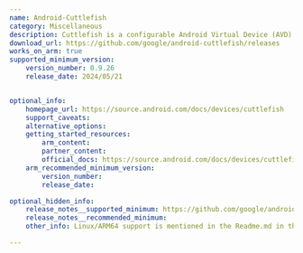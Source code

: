 ```yaml
---
name: Android-Cuttlefish
category: Miscellaneous
description: Cuttlefish is a configurable Android Virtual Device (AVD) that runs both remotely and locally, and it also guarantees full fidelity with Android framework.
download_url: https://github.com/google/android-cuttlefish/releases
works_on_arm: true
supported_minimum_version:
    version_number: 0.9.26
    release_date: 2024/05/21


optional_info:
    homepage_url: https://source.android.com/docs/devices/cuttlefish
    support_caveats:
    alternative_options:
    getting_started_resources:
        arm_content:
        partner_content:
        official_docs: https://source.android.com/docs/devices/cuttlefish/get-started
    arm_recommended_minimum_version:
        version_number:
        release_date:

optional_hidden_info:
    release_notes__supported_minimum: https://github.com/google/android-cuttlefish/tree/v0.9.26?tab=readme-ov-file#virtual-device-for-android-host-side-utilities
    release_notes__recommended_minimum:
    other_info: Linux/ARM64 support is mentioned in the Readme.md in the first released version on GitHub, i.e 0.9.26.

---
```

